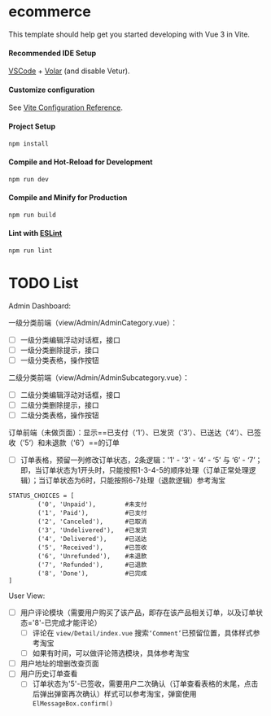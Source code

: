 # ecommerce

This template should help get you started developing with Vue 3 in Vite.



#### Recommended IDE Setup

[VSCode](https://code.visualstudio.com/) + [Volar](https://marketplace.visualstudio.com/items?itemName=Vue.volar) (and disable Vetur).



#### Customize configuration

See [Vite Configuration Reference](https://vite.dev/config/).



#### Project Setup

```sh
npm install
```



#### Compile and Hot-Reload for Development

```sh
npm run dev
```



#### Compile and Minify for Production

```sh
npm run build
```



#### Lint with [ESLint](https://eslint.org/)

```sh
npm run lint
```



# TODO List

Admin Dashboard:

一级分类前端（view/Admin/AdminCategory.vue）：

* [ ] 一级分类编辑浮动对话框，接口
* [ ] 一级分类删除提示，接口
* [ ] 一级分类表格，操作按钮

二级分类前端（view/Admin/AdminSubcategory.vue）：

* [ ] 二级分类编辑浮动对话框，接口
* [ ] 二级分类删除提示，接口
* [ ] 二级分类表格，操作按钮

订单前端（未做页面）：显示==已支付（‘1’）、已发货（‘3’）、已送达（’4‘）、已签收（’5‘）和未退款（‘6’）==的订单

* [ ] 订单表格，预留一列修改订单状态，2条逻辑：'1' - '3' - ‘4’ - ‘5’ 与 ‘6’ - ‘7’；即，当订单状态为1开头时，只能按照1-3-4-5的顺序处理（订单正常处理逻辑）；当订单状态为6时，只能按照6-7处理（退款逻辑）参考淘宝

```django
STATUS_CHOICES = [
        ('0', 'Unpaid'),        #未支付
        ('1', 'Paid'),          #已支付
        ('2', 'Canceled'),      #已取消
        ('3', 'Undelivered'),   #已发货
        ('4', 'Delivered'),     #已送达
        ('5', 'Received'),      #已签收
        ('6', 'Unrefunded'),    #未退款
        ('7', 'Refunded'),      #已退款
        ('8', 'Done'),          #已完成
]
```







User View:

* [ ] 用户评论模块（需要用户购买了该产品，即存在该产品相关订单，以及订单状态='8'-已完成才能评论）
  * [ ] 评论在 `view/Detail/index.vue` 搜索` ‘Comment’ `已预留位置，具体样式参考淘宝
  * [ ] 如果有时间，可以做评论筛选模块，具体参考淘宝
* [ ] 用户地址的增删改查页面
* [ ] 用户历史订单查看
  * [ ] 订单状态为'5'-已签收，需要用户二次确认（订单查看表格的末尾，点击后弹出弹窗再次确认）样式可以参考淘宝，弹窗使用 `ElMessageBox.confirm()`
